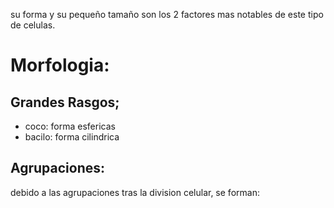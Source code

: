 su forma y su pequeño tamaño son los 2 factores mas notables de este tipo de celulas.

# Morfologia:
## Grandes Rasgos;
- coco: forma esfericas
- bacilo: forma cilindrica
## Agrupaciones:
debido a las agrupaciones tras la division celular, se forman:
